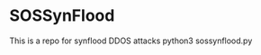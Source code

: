 # SOSSynFlood
This is a repo for synflood DDOS attacks
python3 sossynflood.py <fakeIP> <targetip> <message>
